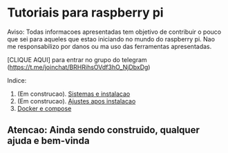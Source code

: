 # Tutoriais para raspberry pi
Aviso: Todas informacoes apresentadas tem objetivo de contribuir o pouco que sei para aqueles que estao iniciando no mundo do raspberry pi. Nao me responsabilizo por danos ou ma uso das ferramentas apresentadas.

[CLIQUE AQUI] para entrar no grupo do telegram (https://t.me/joinchat/BRHRihsOVdf3hO_NjDbxDg)


Indice:
1. (Em construcao). [Sistemas e instalacao](https://fpatrick.github.io/tutoriaisrpi/sistemas)
2. (Em construcao). [Ajustes apos instalacao](https://fpatrick.github.io/tutoriaisrpi/sistemabase)
3. [Docker e compose](https://fpatrick.github.io/tutoriaisrpi/dockercompose)

## Atencao: Ainda sendo construido, qualquer ajuda e bem-vinda


